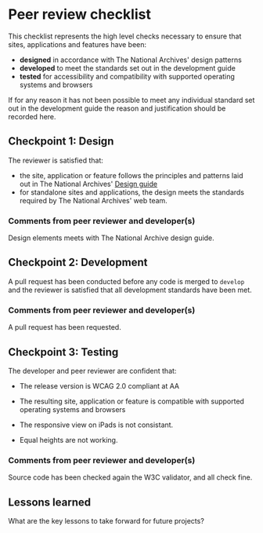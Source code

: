 # Peer review checklist

This checklist represents the high level checks necessary to ensure that sites, applications and features have been: 

* **designed** in accordance with The National Archives' design patterns
* **developed** to meet the standards set out in the development guide
* **tested** for accessibility and compatibility with supported operating systems and browsers

If for any reason it has not been possible to meet any individual standard set out in the development guide the reason and justification should be recorded here.

## Checkpoint 1: Design

The reviewer is satisfied that:

* the site, application or feature follows the principles and patterns laid out in The National Archives' [Design guide](http://designguide.livelb.nationalarchives.gov.uk/)
* for standalone sites and applications, the design meets the standards required by The National Archives' web team.

### Comments from peer reviewer and developer(s)

Design elements meets with The National Archive design guide.

## Checkpoint 2: Development

A pull request has been conducted before any code is merged to `develop` and the reviewer is satisfied that all development standards have been met.

### Comments from peer reviewer and developer(s)

A pull request has been requested.

## Checkpoint 3: Testing

The developer and peer reviewer are confident that:

* The release version is WCAG 2.0 compliant at AA
* The resulting site, application or feature is compatible with supported operating systems and browsers

* The responsive view on iPads is not consistant.
* Equal heights are not working.

### Comments from peer reviewer and developer(s)

Source code has been checked again the W3C validator, and all check fine.

## Lessons learned

What are the key lessons to take forward for future projects?





